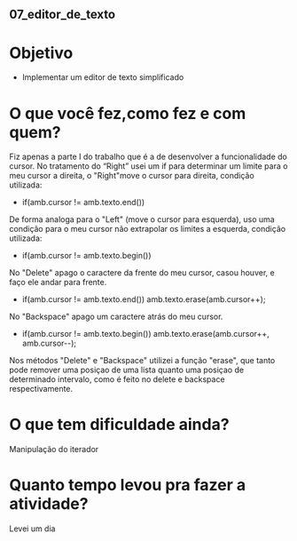 ## 07_editor_de_texto

# Objetivo

- Implementar um editor de texto simplificado

# O que você fez,como fez e com quem?
 Fiz apenas a parte I do trabalho que é a de desenvolver a funcionalidade do cursor.
No tratamento do “Right” usei um if para determinar um limite para o meu cursor a direita,
o "Right"move o cursor para direita, condição utilizada:

- if(amb.cursor != amb.texto.end())

De forma analoga para o "Left" (move o cursor para esquerda), uso uma condição para o meu
cursor não extrapolar os limites a esquerda, condição utilizada:

- if(amb.cursor != amb.texto.begin())

No "Delete" apago o caractere da frente do meu cursor, casou houver, e faço ele andar para frente.

- if(amb.cursor != amb.texto.end()) amb.texto.erase(amb.cursor++);

No "Backspace" apago um caractere atrás do meu cursor.

- if(amb.cursor != amb.texto.begin()) amb.texto.erase(amb.cursor++, amb.cursor--);

Nos métodos "Delete" e "Backspace" utilizei a função "erase", que tanto pode remover uma posiçao
de uma lista quanto uma posiçao de determinado intervalo, como é feito no delete e backspace
respectivamente.



# O que tem dificuldade ainda?
 Manipulação do iterador

# Quanto tempo levou pra fazer a atividade?
 Levei um dia
